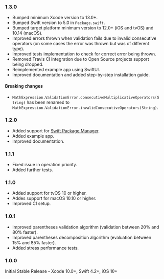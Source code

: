### 1.3.0

* Bumped minimum Xcode version to 13.0+.
* Bumped Swift version to 5.0 in `Package.swift`.
* Bumped target platform minimum version to 12.0+ (iOS and tvOS) and 10.14 (macOS).
* Improved errors thrown when validation fails due to invalid consecutive operators (on some cases the error was thrown but was of different type).
* Improved tests implementation to check for correct error being thrown.
* Removed Travis CI integration due to Open Source projects support being dropped.
* Reimplemented example app using SwiftUI.
* Improved documentation and added step-by-step installation guide.

#### Breaking changes

* `MathExpression.ValidationError.consecutiveMultiplicativeOperators(String)` has been renamed to `MathExpression.ValidationError.invalidConsecutiveOperators(String)`.

### 1.2.0

* Added support for [Swift Package Manager](https://swift.org/package-manager/).
* Added example app.
* Improved documentation.

### 1.1.1

* Fixed issue in operation priority.
* Added further tests.

### 1.1.0

* Added support for tvOS 10 or higher.
* Addes support for macOS 10.10 or higher.
* Improved CI setup.

### 1.0.1

* Improved parentheses validation algorithm (validation between 20% and 80% faster).
* Improved parentheses decomposition algorithm (evaluation between 15% and 85% faster).
* Added stress performance tests.

### 1.0.0

Initial Stable Release - Xcode 10.0+, Swift 4.2+, iOS 10+

